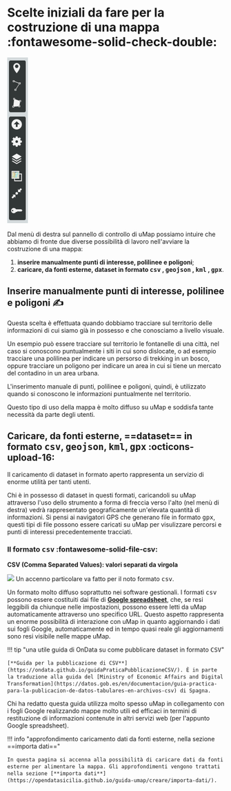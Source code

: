# Scelte iniziali da fare per la costruzione di una mappa  :fontawesome-solid-check-double:

![](https://raw.githubusercontent.com/opendatasicilia/guida-umap/main/docs/img/menu-destra-umap.PNG)

Dal menù di destra sul pannello di controllo di uMap possiamo intuire che abbiamo di fronte due diverse possibilità di lavoro nell'avviare la costruzione di una mappa:

  1. **inserire manualmente punti di interesse, polilinee e poligoni**;
  2. **caricare, da fonti esterne, dataset in formato <kbd>csv</kbd> , <kbd>geojson</kbd> , <kbd>kml</kbd> , <kbd>gpx</kbd>**.


## Inserire manualmente punti di interesse, polilinee e poligoni  :writing_hand:

Questa scelta è effettuata quando dobbiamo tracciare sul territorio delle informazioni di cui siamo già in possesso e che conosciamo a livello visuale.

Un esempio può essere tracciare sul territorio le fontanelle di una città, nel caso si conoscono puntualmente i siti in cui sono dislocate, o ad esempio tracciare una polilinea per indicare un persorso di trekking in un bosco, oppure tracciare un poligono per indicare un area in cui si tiene un mercato del contadino in un area urbana.

L'inserimento manuale di punti, polilinee e poligoni, quindi, è utilizzato quando si conoscono le informazioni puntualmente nel territorio.

Questo tipo di uso della mappa è molto diffuso su uMap e soddisfa tante necessità da parte degli utenti.


## Caricare, da fonti esterne, ==dataset== in formato <kbd>csv</kbd>, <kbd>geojson</kbd>, <kbd>kml</kbd>, <kbd>gpx</kbd>  :octicons-upload-16:

Il caricamento di dataset in formato aperto rappresenta un servizio di enorme utilità per tanti utenti.

Chi è in possesso di dataset in questi formati, caricandoli su uMap attraverso l'uso dello strumento a forma di freccia verso l'alto (nel menù di destra) vedrà rappresentato geograficamente un'elevata quantità di informazioni. Si pensi ai navigatori GPS che generano file in formato <kbd>gpx</kbd>, questi tipi di file possono essere caricati su uMap per visulizzare percorsi e punti di interessi precedentemente tracciati.

### Il formato <kbd>csv</kbd>  :fontawesome-solid-file-csv:

**CSV (Comma Separated Values): valori separati da virgola**

![](https://upload.wikimedia.org/wikipedia/commons/thumb/3/30/Google_Sheets_logo_%282014-2020%29.svg/49px-Google_Sheets_logo_%282014-2020%29.svg.png) Un accenno particolare va fatto per il noto formato <kbd>csv</kbd>.

Un formato molto diffuso soprattutto nei software gestionali. I formati <kbd>csv</kbd> possono essere costituiti dai file di [**Google spreadsheet**](https://spreadsheets.google.com/), che, se resi leggibili da chiunque nelle impostazioni, possono essere letti da uMap automaticamente attraverso uno specifico URL. Questo aspetto rappresenta un enorme possibilità di interazione con uMap in quanto aggiornando i dati sui fogli Google, automaticamente ed in tempo quasi reale gli aggiornamenti sono resi visibile nelle mappe uMap.

!!! tip "una utile guida di OnData su come pubblicare dataset in formato <kbd>CSV</kbd>"

    [**Guida per la pubblicazione di CSV**](https://ondata.github.io/guidaPraticaPubblicazioneCSV/). È in parte la traduzione alla guida del [Ministry of Economic Affairs and Digital Transformation](https://datos.gob.es/en/documentacion/guia-practica-para-la-publicacion-de-datos-tabulares-en-archivos-csv) di Spagna.


Chi ha redatto questa guida utilizza molto spesso uMap in collegamento con i fogli Google realizzando mappe molto utili ed efficaci in termini di restituzione di informazioni contenute in altri servizi web (per l'appunto Google spreadsheet).

!!! info "approfondimento caricamento dati da fonti esterne, nella sezione ==importa dati=="

    In questa pagina si accenna alla possibilità di caricare dati da fonti esterne per alimentare la mappa. Gli approfondimenti vengono trattati nella sezione [**importa dati**](https://opendatasicilia.github.io/guida-umap/creare/importa-dati/).
